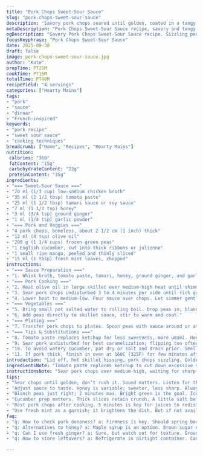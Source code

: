 ```yaml
---
title: "Pork Chops Sweet-Sour Sauce"
slug: "pork-chops-sweet-sour-sauce"
description: "Savory pork chops seared until golden, coated in a tangy sweet-sour sauce made from chicken broth, tomato paste, tamari soy sauce, honey, and ground spices. Accompanied by quickly blanched peas for crunch, fresh cucumber ribbons, ripe mango slices, and fresh mint leaves. Adjusted ingredient volumes for balance, swapped ketchup with tomato paste and maple syrup with honey for a deeper sweetness and flavor punch. Pork cooks in skillet with sauce finish, peas retain bright green crispness. A fresh contrasting garnish brightens the plate."
metaDescription: "Pork Chops Sweet-Sour Sauce recipe, savory and tangy with satisfying textures for a delightful meal everyone will enjoy."
ogDescription: "Savory Pork Chops Sweet-Sour Sauce recipe. Sizzling pork, tangy sauce. Crisp peas, fruity mango. A dish that stands out on any table."
focusKeyphrase: "Pork Chops Sweet-Sour Sauce"
date: 2025-09-30
draft: false
image: pork-chops-sweet-sour-sauce.jpg
author: "Kate"
prepTime: PT25M
cookTime: PT15M
totalTime: PT40M
recipeYield: "4 servings"
categories: ["Hearty Mains"]
tags:
- "pork"
- "sauce"
- "dinner"
- "French-inspired"
keywords:
- "pork recipe"
- "sweet sour sauce"
- "cooking techniques"
breadcrumb: ["Home", "Recipes", "Hearty Mains"]
nutrition: 
 calories: "360"
 fatContent: "15g"
 carbohydrateContent: "22g"
 proteinContent: "35g"
ingredients:
- "=== Sweet-Sour Sauce ==="
- "70 ml (1/3 cup) low-sodium chicken broth"
- "35 ml (2 1/2 tbsp) tomato paste"
- "25 ml (1 1/2 tbsp) tamari sauce or soy sauce"
- "7 ml (1 1/2 tsp) honey"
- "3 ml (3/4 tsp) ground ginger"
- "1 ml (1/4 tsp) garlic powder"
- "=== Pork and Veggies ==="
- "4 pork chops, boneless, about 2 1/2 cm (1 inch) thick"
- "12 ml (4 tsp) olive oil"
- "200 g (1 1/4 cups) frozen green peas"
- "1 English cucumber, cut into thick ribbons or julienne"
- "1 small ripe mango, peeled and thinly sliced"
- "15 ml (1 tbsp) fresh mint leaves, chopped"
instructions:
- "=== Sauce Preparation ==="
- "1. Whisk broth, tomato paste, tamari, honey, ground ginger, and garlic powder together in a bowl until smooth. Sauce has slightly thick texture, ready to coat pork."
- "=== Pork Cooking ==="
- "2. Heat olive oil in large skillet over medium-high heat until shimmering but not smoking. Lay pork chops in single layer; audible sizzle indicates proper temperature."
- "3. Sear pork chops undisturbed 3 to 4 minutes per side until rich golden crust forms. Press edge of chop; slight firmness signals good sear without overcooking. Salt and pepper lightly."
- "4. Lower heat to medium-low. Pour sauce over chops. Let simmer gently, bubbles small and steady, spoon sauce over pork. Cook 2 to 3 minutes until pork reaches desired doneness and sauce thickens slightly, coats meat well but doesn't reduce to glaze."
- "=== Vegetables ==="
- "5. Bring small pot salted water to rolling boil. Drop peas in; blanch 1 1/2 to 2 minutes for bright green, crisp texture. Drain immediately, plunge in ice water if timing permits to stop cooking."
- "6. Add peas directly to skillet sauce, stir to warm and coat."
- "=== Plating ==="
- "7. Transfer pork chops to plates. Spoon peas with sauce around or atop. Arrange cucumber ribbons and mango slices beside meat for contrast in temperature and texture. Sprinkle fresh mint leaves over everything."
- "=== Tips & Substitutions ==="
- "8. Tomato paste replaces ketchup for less sweetness, more umami. Honey instead of maple syrup gives mild floral notes, adjust to taste. If no tamari, use low-sodium soy sauce but watch salt carefully."
- "9. Sear pork undisturbed for best caramelization; flipping too often yields gray surface. Use tongs, not forks, to avoid piercing meat and juices leaking."
- "10. To avoid watery cucumber, pat dry or salt and drain prior. Smell sauce at simmer to check spice balance; ginger adds warmth, garlic powder deepens savoriness."
- "11. If pork thick, finish in oven at 160C (325F) for few minutes after pan cooking to ensure even doneness. Rest chops 5 minutes before serving to redistribute juices."
introduction: "Lid off, hot skillet hissing, pork chops sizzling. Golden crust signals flavor locked in. Sauce bubbling, sweet but tangy, coats each chop. Crisp peas snap in boiling bath before cooling sharpens their green bite. Fresh cucumber cools the tongue, mango smiles sweet and bright. Mint leaves scatter like fresh notes, lifting the dish. Sauce swaps ketchup for less sugary tomato paste, honey softens the sharp edges maple syrup left behind. Ginger breathes warm spice, garlic powder deepens. Timing’s flexible but watching texture beats watching clock. Know the sound of near-done pork: firm with give, juices running clear. Rest meat quietly, don’t rush. Eat warm but fresh. Rapid prep, intensive flavor. No fuss, just skill."
ingredientsNote: "Tomato paste replaces ketchup to cut down excessive sweetness and to enrich umami depth; gives cleaner tomato flavor that lets spices shine better. Honey balances with gentle floral notes, more controllable than maple syrup’s heavier sweetness. Tamari preferred for gluten-free, soy sauce alternative save low sodium versions. Oil quantity reduced to limit smoking but enough for browning. Peas quantity trimmed slightly to keep plate proportions balanced—too many vegetables risk altering sauce to veg ratio. Cucumber sliced thicker for crunch, reducing moisture runoff that can dilute sauce. Fresh mint brightens, but coriander could be swapped if preferred. Fresh herbs always added last to maintain vibrancy and aroma. Salt and pepper minimal on meat to not overpower sauce. Use ground spices ready to release flavor immediately, avoid fresh ginger’s wet bits complicating pan sear."
instructionsNote: "Sear pork chops over medium-high, waiting for sharp sizzle before placement to ensure proper crust. Don’t move chops too early or risk rubbery surface instead of crust. After flipping, reducing heat prevents burning sauce or drying meat out. Simmer sauce gently with meat to allow thickening without over-reduction; watch bubbles—vigorous boil means lost moisture and honey sticking to pan. Blanch peas no longer than 2 minutes to preserve color and snap; cooling can be through ice or cold water bath but fast draining fine if serving immediately. Sauce thickens slightly when coating meat—don’t expect thick glaze texture. Rest pork after cooking prevents juice loss when cutting. Garnish with fresh cucumber and mango cold to offset warm pork and sauce. Use tongs and wooden spoon for gentle stirring to avoid piercing and breaking meat. Watch for oily splatter when adding sauce to hot pan—lower heat early on. Adjust honey and tamari balance before cooking to taste, because sweeter sauce coats meat differently than tangier or saltier versions."
tips:
- "Sear chops until golden; don’t rush it. Sound matters. Listen for the sizzle. Wait for the crust to form. Hot skillet essential; not just any heat. Olive oil shines; keeps things from sticking."
- "Adjust sauce to taste. Honey is variable; sweeter, less sharp. Always whisk until smooth. Simmering gently allows flavors to meld. Bubbles small, steady mean you’re doing it right. Careful with salt; you want balance, not overload."
- "Blanch peas just right; 2 minutes max. Bright green is the goal. Ice bath aids in stopping the cooking. Watch for texture; should be crisp, not mushy. Quick drain helps keep vibrant color."
- "Cucumber prep matters. Thick slices retain crunch. A little salt beforehand draws out extra moisture. Keeps sauce concentrated. Don’t let cucumber dilute flavor. Mango’s sweetness and cucumber’s crunch contrast nicely."
- "Rest pork chops after cooking. 5 minutes is key for juices to redistribute. Don’t skip this. Slicing too soon makes everything dry. Tongs preferred for flipping; no forks to pierce. Gentle handling retains juices."
- "Use fresh mint as a garnish; it brightens the dish. But if not available, coriander can work too but has its own flair. Always add last to maintain freshness. Herbs in hot cooked dish wilt fast."
faq:
- "q: How to check pork doneness? a: Firmness is key. Should spring back a bit. Clear juices run when cut. If juice pink, let it cook longer."
- "q: Alternatives to honey? a: Maple syrup is an option. Brown sugar could work, slightly adjust for sweetness. Each alternative changes flavor slightly, keep that in mind."
- "q: Can I use fresh ginger? a: Sure, but watch out for texture. Ground ginger's easier in sauce. Fresh ginger's moisture complicates roasting. Balance is essential to avoid soggy."
- "q: How to store leftovers? a: Refrigerate in airtight container. Can last 3-4 days. Reheat gently to avoid drying pork out. Add a splash of broth to revive sauce."

---
```

